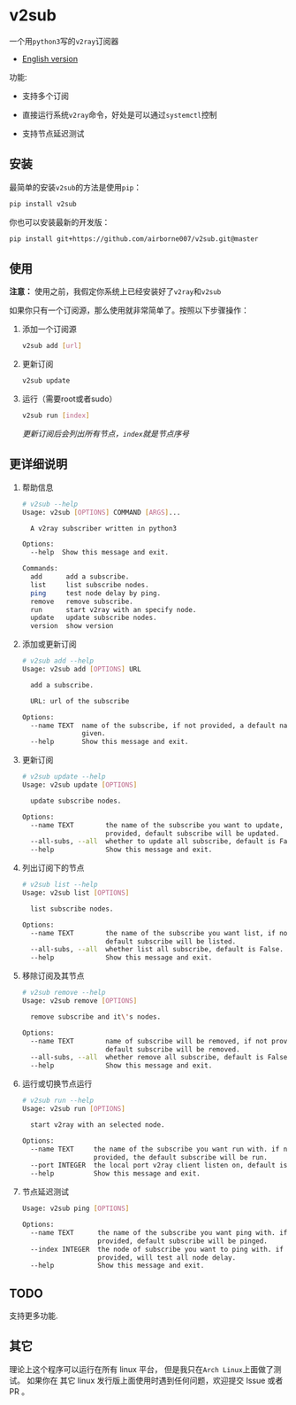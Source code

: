 # v2sub

一个用`python3`写的`v2ray`订阅器

* [English version](./README.md)

功能:

- 支持多个订阅

- 直接运行系统`v2ray`命令，好处是可以通过`systemctl`控制

- 支持节点延迟测试

## 安装

最简单的安装`v2sub`的方法是使用`pip`：

```bash
pip install v2sub
```

你也可以安装最新的开发版：

```bash
pip install git+https://github.com/airborne007/v2sub.git@master
```

## 使用

**注意：** 使用之前，我假定你系统上已经安装好了`v2ray`和`v2sub`

如果你只有一个订阅源，那么使用就非常简单了。按照以下步骤操作：

1. 添加一个订阅源

    ```bash
    v2sub add [url]
   ```

2. 更新订阅

    ```bash
    v2sub update
   ```

3. 运行（需要root或者sudo）

    ```bash
    v2sub run [index]
   ```

   *更新订阅后会列出所有节点，`index`就是节点序号*

## 更详细说明

1. 帮助信息

    ```bash
    # v2sub --help
    Usage: v2sub [OPTIONS] COMMAND [ARGS]...

      A v2ray subscriber written in python3

    Options:
      --help  Show this message and exit.

    Commands:
      add      add a subscribe.
      list     list subscribe nodes.
      ping     test node delay by ping.
      remove   remove subscribe.
      run      start v2ray with an specify node.
      update   update subscribe nodes.
      version  show version
    ```

2. 添加或更新订阅

    ```bash
    # v2sub add --help
    Usage: v2sub add [OPTIONS] URL

      add a subscribe.

      URL: url of the subscribe

    Options:
      --name TEXT  name of the subscribe, if not provided, a default name will be
                   given.
      --help       Show this message and exit.
   ```

3. 更新订阅

    ```bash
    # v2sub update --help
    Usage: v2sub update [OPTIONS]

      update subscribe nodes.

    Options:
      --name TEXT        the name of the subscribe you want to update, if not
                         provided, default subscribe will be updated.
      --all-subs, --all  whether to update all subscribe, default is False.
      --help             Show this message and exit.
   ```

4. 列出订阅下的节点

    ```bash
    # v2sub list --help
    Usage: v2sub list [OPTIONS]

      list subscribe nodes.

    Options:
      --name TEXT        the name of the subscribe you want list, if not provided,
                         default subscribe will be listed.
      --all-subs, --all  whether list all subscribe, default is False.
      --help             Show this message and exit.
    ```

5. 移除订阅及其节点

    ```bash
    # v2sub remove --help
    Usage: v2sub remove [OPTIONS]

      remove subscribe and it\'s nodes.

    Options:
      --name TEXT        name of subscribe will be removed, if not provided,
                         default subscribe will be removed.
      --all-subs, --all  whether remove all subscribe, default is False.
      --help             Show this message and exit.
      ```

6. 运行或切换节点运行

    ```bash
    # v2sub run --help
    Usage: v2sub run [OPTIONS]

      start v2ray with an selected node.

    Options:
      --name TEXT     the name of the subscribe you want run with. if not
                      provided, the default subscribe will be run.
      --port INTEGER  the local port v2ray client listen on, default is 1080
      --help          Show this message and exit.
   ```

7. 节点延迟测试

    ```bash
    Usage: v2sub ping [OPTIONS]

    Options:
      --name TEXT      the name of the subscribe you want ping with. if not
                       provided, default subscribe will be pinged.
      --index INTEGER  the node of subscribe you want to ping with. if not
                       provided, will test all node delay.
      --help           Show this message and exit.
    ```

## TODO

支持更多功能.

## 其它

理论上这个程序可以运行在所有 linux 平台， 但是我只在`Arch Linux`上面做了测试。 如果你在
其它 linux 发行版上面使用时遇到任何问题，欢迎提交 Issue 或者 PR 。
